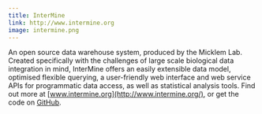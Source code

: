 ```yaml
---
title: InterMine
link: http://www.intermine.org
image: intermine.png
---
```

An open source data warehouse system, produced by the Micklem Lab. Created specifically with the challenges of large scale biological data integration in mind, InterMine offers an easily extensible data model, optimised flexible querying, a user-friendly web interface and web service APIs for programmatic data access, as well as statistical analysis tools. Find out more at [www.intermine.org](http://www.intermine.org/), or get the code on [GitHub](https://github.com/intermine/intermine).
